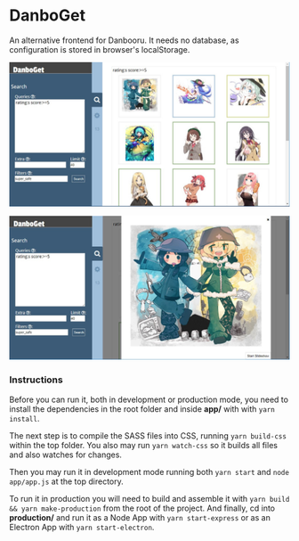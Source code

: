 
# DanboGet

An alternative frontend for Danbooru. It needs no database,
as configuration is stored in browser's localStorage.

![Screenshot 1](screenshots/danboget_1.jpg)

![Screenshot 1](screenshots/danboget_2.jpg)

### Instructions

Before you can run it, both in development or production mode, you need to
install the dependencies in the root folder and inside **app/** with
with `yarn install`.

The next step is to compile the SASS files into CSS, running `yarn build-css`
within the top folder. You also may run `yarn watch-css` so it builds all files
and also watches for changes.

Then you may run it in development mode running both `yarn start` and
`node app/app.js` at the top directory.

To run it in production you will need to build and assemble it with
`yarn build && yarn make-production` from the root of the project. And finally,
cd into **production/** and run it as a Node App with `yarn start-express`
or as an Electron App with `yarn start-electron`.
